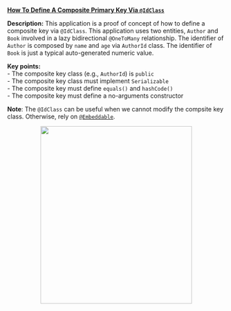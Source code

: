 **[How To Define A Composite Primary Key Via `@IdClass`](https://github.com/AnghelLeonard/Hibernate-SpringBoot/tree/master/HibernateSpringBootCompositeKeyIdClass)**

**Description:** This application is a proof of concept of how to define a composite key via `@IdClass`. This application uses two entities, `Author` and `Book` involved in a lazy bidirectional `@OneToMany` relationship. The identifier of `Author` is composed by `name` and `age` via `AuthorId` class. The identifier of `Book` is just a typical auto-generated numeric value.

**Key points:**\
     - The composite key class (e.g., `AuthorId`) is `public`\
     - The composite key class must implement `Serializable`\
     - The composite key must define `equals()` and `hashCode()`\
     - The composite key must define a no-arguments constructor
     
**Note**: The `@IdClass` can be useful when we cannot modify the compsite key class. Otherwise, rely on [`@Embeddable`](https://github.com/AnghelLeonard/Hibernate-SpringBoot/tree/master/HibernateSpringBootCompositeKeyEmbeddable).
     
<a href="https://leanpub.com/java-persistence-performance-illustrated-guide"><p align="center"><img src="https://github.com/AnghelLeonard/Hibernate-SpringBoot/blob/master/Java%20Persistence%20Performance%20Illustrated%20Guide.jpg" height="410" width="350"/></p></a>

